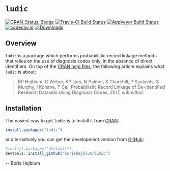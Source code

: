 
<!-- README.md is generated from README.Rmd. Please edit that file -->
`ludic`
=======

[![CRAN\_Status\_Badge](http://www.r-pkg.org/badges/version/ludic)](https://cran.r-project.org/package=ludic) [![Travis-CI Build Status](https://travis-ci.org/borishejblum/ludic.svg?branch=master)](https://travis-ci.org/borishejblum/ludic) [![AppVeyor Build Status](https://ci.appveyor.com/api/projects/status/github/borishejblum/ludic?branch=master&svg=true)](https://ci.appveyor.com/project/borishejblum/ludic) [![codecov.io](https://codecov.io/github/borishejblum/ludic/coverage.svg?branch=master)](https://codecov.io/github/borishejblum/ludic?branch=master) [![Downloads](https://cranlogs.r-pkg.org/badges/ludic?color=blue)](https://www.r-pkg.org/pkg/ludic)

Overview
--------

`ludic` is a package which performs probabilistic record linkage methods that relies on the use of diagnosis codes only, in the absence of direct identifiers. On top of the [CRAN help files](https://cran.r-project.org/package=ludic), the following article explains what `ludic` is about:

> BP Hejblum, G Weber, KP Liao, N Palmer, S Churchill, P Szolovits, S Murphy, I Kohane, T Cai, Probabilistic Record Linkage of De-Identified Research Datasets Using Diagnosis Codes, 2017, *submitted*.

Installation
------------

The easiest way to get `ludic` is to install it from [CRAN](https://cran.r-project.org/package=ludic):

``` r
install.packages("ludic")
```

or alternatively you can get the development version from [GitHub](https://github.com/borishejblum/ludic):

``` r
#install.packages("devtools")
devtools::install_github("borishejblum/ludic")
```

-- Boris Hejblum
